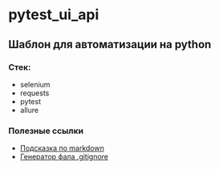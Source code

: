 # pytest_ui_api

## Шаблон для автоматизации на python

### Стек:
- selenium
- requests
- pytest
- allure

### Полезные ссылки
- [Подсказка по markdown](https://www.markdownguide.org/basic-syntax/)
- [Генератор фала .gitignore](https://www.toptal.com/developers/gitignore)
